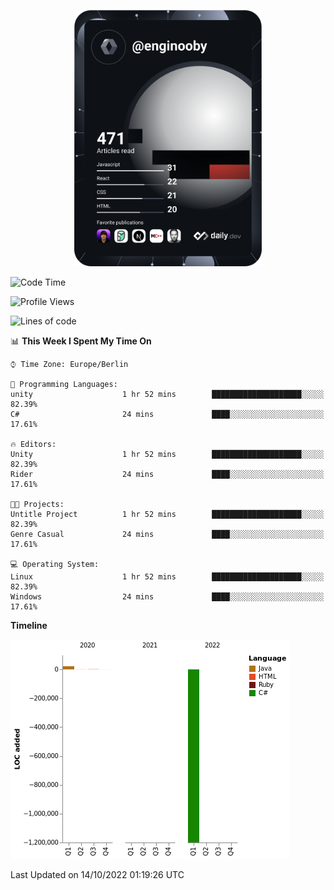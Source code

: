 <p align="center">
<a href="https://app.daily.dev/enginooby"><img src="devcard.svg" width="300" alt="enginooby's Dev Card"/></a>
</p>

<!--START_SECTION:waka-->
![Code Time](http://img.shields.io/badge/Code%20Time-107%20hrs%2032%20mins-blue)

![Profile Views](http://img.shields.io/badge/Profile%20Views-6-blue)

![Lines of code](https://img.shields.io/badge/From%20Hello%20World%20I%27ve%20Written--1%20Million%20lines%20of%20code-blue)

📊 **This Week I Spent My Time On** 

```text
⌚︎ Time Zone: Europe/Berlin

💬 Programming Languages: 
unity                    1 hr 52 mins        ████████████████████░░░░░   82.39% 
C#                       24 mins             ████░░░░░░░░░░░░░░░░░░░░░   17.61%

🔥 Editors: 
Unity                    1 hr 52 mins        ████████████████████░░░░░   82.39% 
Rider                    24 mins             ████░░░░░░░░░░░░░░░░░░░░░   17.61%

🐱‍💻 Projects: 
Untitle Project          1 hr 52 mins        ████████████████████░░░░░   82.39% 
Genre Casual             24 mins             ████░░░░░░░░░░░░░░░░░░░░░   17.61%

💻 Operating System: 
Linux                    1 hr 52 mins        ████████████████████░░░░░   82.39% 
Windows                  24 mins             ████░░░░░░░░░░░░░░░░░░░░░   17.61%

```

**Timeline**

![Chart not found](https://raw.githubusercontent.com/enginooby/enginooby/main/charts/bar_graph.png) 


 Last Updated on 14/10/2022 01:19:26 UTC
<!--END_SECTION:waka-->
